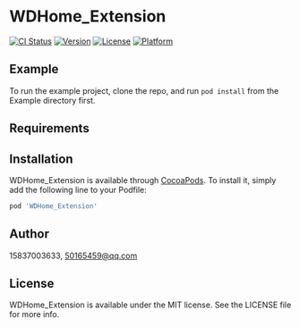 # WDHome_Extension

[![CI Status](https://img.shields.io/travis/15837003633/WDHome_Extension.svg?style=flat)](https://travis-ci.org/15837003633/WDHome_Extension)
[![Version](https://img.shields.io/cocoapods/v/WDHome_Extension.svg?style=flat)](https://cocoapods.org/pods/WDHome_Extension)
[![License](https://img.shields.io/cocoapods/l/WDHome_Extension.svg?style=flat)](https://cocoapods.org/pods/WDHome_Extension)
[![Platform](https://img.shields.io/cocoapods/p/WDHome_Extension.svg?style=flat)](https://cocoapods.org/pods/WDHome_Extension)

## Example

To run the example project, clone the repo, and run `pod install` from the Example directory first.

## Requirements

## Installation

WDHome_Extension is available through [CocoaPods](https://cocoapods.org). To install
it, simply add the following line to your Podfile:

```ruby
pod 'WDHome_Extension'
```

## Author

15837003633, 50165459@qq.com

## License

WDHome_Extension is available under the MIT license. See the LICENSE file for more info.
